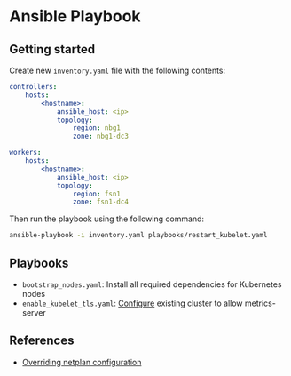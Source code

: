 # Ansible Playbook

## Getting started

Create new `inventory.yaml` file with the following contents:

```yaml
controllers:
    hosts:
        <hostname>:
            ansible_host: <ip>
            topology:
                region: nbg1
                zone: nbg1-dc3

workers:
    hosts:
        <hostname>:
            ansible_host: <ip>
            topology:
                region: fsn1
                zone: fsn1-dc4
```

Then run the playbook using the following command:

```sh
ansible-playbook -i inventory.yaml playbooks/restart_kubelet.yaml
```

## Playbooks

-   `bootstrap_nodes.yaml`: Install all required dependencies for Kubernetes
    nodes
-   `enable_kubelet_tls.yaml`:
    [Configure](https://kubernetes.io/docs/tasks/administer-cluster/kubeadm/kubeadm-certs/#kubelet-serving-certs)
    existing cluster to allow metrics-server

## References

-   [Overriding netplan configuration](https://askubuntu.com/a/1483563)
